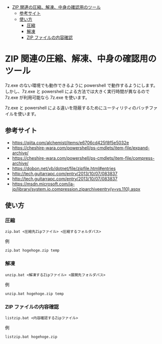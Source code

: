 ﻿<!-- TOC -->

- [ZIP 関連の圧縮、解凍、中身の確認用のツール](#zip-関連の圧縮解凍中身の確認用のツール)
  - [参考サイト](#参考サイト)
  - [使い方](#使い方)
    - [圧縮](#圧縮)
    - [解凍](#解凍)
    - [ZIP ファイルの内容確認](#zip-ファイルの内容確認)

<!-- /TOC -->

# ZIP 関連の圧縮、解凍、中身の確認用のツール

7z.exe のない環境でも動作できるように powershell で動作するようにします。
しかし、7z.exe と powershell による方法では大きく実行時間が異なるので 7z.exe が利用可能なら 7z.exe を使います。

7z.exe と powershell による違いを隠蔽するためにユーティリティのバッチファイルを使います。

## 参考サイト

- https://qiita.com/alchemist/items/e6706cd425f8f5e5032e
- https://cheshire-wara.com/powershell/ps-cmdlets/item-file/expand-archive/
- https://cheshire-wara.com/powershell/ps-cmdlets/item-file/compress-archive/
- https://dobon.net/vb/dotnet/file/zipfile.html#entries
- http://tech.guitarrapc.com/entry/2013/10/07/083837
- http://tech.guitarrapc.com/entry/2013/10/07/083837
- https://msdn.microsoft.com/ja-jp/library/system.io.compression.ziparchiveentry(v=vs.110).aspx

## 使い方

### 圧縮

```
zip.bat <圧縮先Zipファイル> <圧縮するフォルダパス>
```

例

```
zip.bat hogehoge.zip temp
```



### 解凍

```
unzip.bat <解凍するZipファイル> <展開先フォルダパス>
```

例

```
unzip.bat hogehoge.zip temp
```


### ZIP ファイルの内容確認

```
listzip.bat <内容確認するZipファイル>
```

例

```
listzip.bat hogehoge.zip
```
